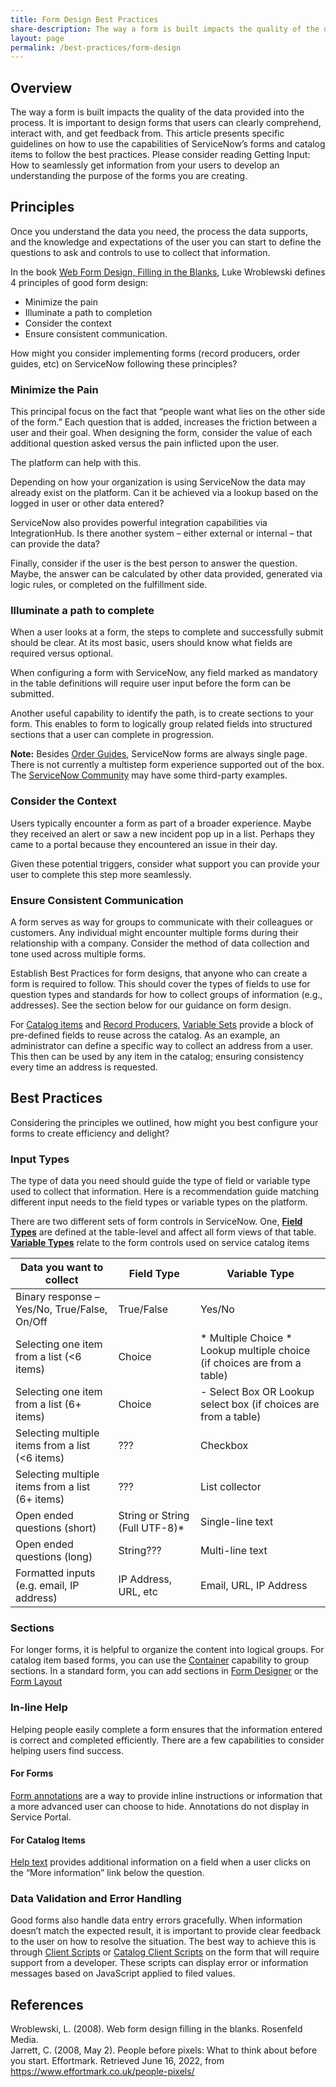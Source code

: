 ```yaml
---
title: Form Design Best Practices
share-description: The way a form is built impacts the quality of the data provided into the process. It is important to design forms that users can clearly comprehend, interact with, and get feedback from. This article presents specific guidelines on how to use the capabilities of ServiceNow’s forms and catalog items to follow the best practices.
layout: page
permalink: /best-practices/form-design
---
```

## Overview
The way a form is built impacts the quality of the data provided into the process. It is important to design forms that users can clearly comprehend, interact with, and get feedback from. This article presents specific guidelines on how to use the capabilities of ServiceNow’s forms and catalog items to follow the best practices. Please consider reading Getting Input: How to seamlessly get information from your users to develop an understanding the purpose of the forms you are creating.

## Principles
Once you understand the data you need, the process the data supports, and the knowledge and expectations of the user you can start to define the questions to ask and controls to use to collect that information. 
 
In the book [Web Form Design, Filling in the Blanks](), Luke Wroblewski defines 4 principles of good form design: 
* Minimize the pain 
* Illuminate a path to completion 
* Consider the context 
* Ensure consistent communication. 

How might you consider implementing forms (record producers, order guides, etc) on ServiceNow following these principles?

### Minimize the Pain 
This principal focus on the fact that “people want what lies on the other side of the form.” Each question that is added, increases the friction between a user and their goal. When designing the form, consider the value of each additional question asked versus the pain inflicted upon the user. 
 
The platform can help with this.  
 
Depending on how your organization is using ServiceNow the data may already exist on the platform. Can it be achieved via a lookup based on the logged in user or other data entered? 
 
ServiceNow also provides powerful integration capabilities via IntegrationHub. Is there another system – either external or internal – that can provide the data? 
 
Finally, consider if the user is the best person to answer the question. Maybe, the answer can be calculated by other data provided, generated via logic rules, or completed on the fulfillment side. 

### Illuminate a path to complete 
When a user looks at a form, the steps to complete and successfully submit should be clear.  At its most basic, users should know what fields are required versus optional.  
 
When configuring a form with ServiceNow, any field marked as mandatory in the table definitions will require user input before the form can be submitted. 
 
Another useful capability to identify the path, is to create sections to your form. This enables to form to logically group related fields into structured sections that a user can complete in progression. 
 
**Note:** Besides [Order Guides](https://docs.servicenow.com/csh?topicname=c_ServiceCatalogOrderGuides.html&version=latest), ServiceNow forms are always single page. There is not currently a multistep form experience supported out of the box. The [ServiceNow Community](https://www.servicenow.com/community/) may have some third-party examples. 

### Consider the Context 
Users typically encounter a form as part of a broader experience. Maybe they received an alert or saw a new incident pop up in a list. Perhaps they came to a portal because they encountered an issue in their day. 
 
Given these potential triggers, consider what support you can provide your user to complete this step more seamlessly.

### Ensure Consistent Communication 
A form serves as way for groups to communicate with their colleagues or customers. Any individual might encounter multiple forms during their relationship with a company. Consider the method of data collection and tone used across multiple forms. 
 
Establish Best Practices for form designs, that anyone who can create a form is required to follow. This should cover the types of fields to use for question types and standards for how to collect groups of information (e.g., addresses). See the section below for our guidance on form design. 
 
For [Catalog items](https://docs.servicenow.com/csh?topicname=c_IntroductionToCatalogItems.html&version=latest) and [Record Producers](https://docs.servicenow.com/csh?topicname=c_RecordProducer.html&version=latest), [Variable Sets](https://docs.servicenow.com/csh?topicname=c_ServiceCatalogVariableSets.html&version=latest) provide a block of pre-defined fields to reuse across the catalog. As an example, an administrator can define a specific way to collect an address from a user. This then can be used by any item in the catalog; ensuring consistency every time an address is requested. 

## Best Practices
Considering the principles we outlined, how might you best configure your forms to create efficiency and delight?

### Input Types
The type of data you need should guide the type of field or variable type used to collect that information. Here is a recommendation guide matching different input needs to the field types or variable types on the platform. 

There are two different sets of form controls in ServiceNow. One, **[Field Types](https://docs.servicenow.com/bundle/sandiego-platform-administration/page/administer/reference-pages/reference/r_FieldTypes.html)** are defined at the table-level and affect all form views of that table. **[Variable Types](https://docs.servicenow.com/bundle/sandiego-servicenow-platform/page/product/service-catalog-management/reference/r_VariableTypes.html#d257767e1556)** relate to the form controls used on service catalog items

| Data you want to collect | Field Type | Variable Type |
| ----------- | ----------- | ----------- |
|Binary response – Yes/No, True/False, On/Off|True/False|Yes/No|
|Selecting one item from a list (<6 items)|Choice|* Multiple Choice * Lookup multiple choice (if choices are from a table)|
|Selecting one item from a list (6+ items)|Choice|-  Select Box OR Lookup select box (if choices are from a table)|
|Selecting multiple items from a list (<6 items)|???|  Checkbox|
|Selecting multiple items from a list (6+ items)|???| List collector|
|Open ended questions (short)|String or String (Full UTF-8)*|Single-line text|
|Open ended questions (long)|String???|Multi-line text|
|Formatted inputs (e.g. email, IP address)| IP Address, URL, etc| Email, URL, IP Address|

### Sections 
For longer forms, it is helpful to organize the content into logical groups. For catalog item based forms, you can use the [Container](https://docs.servicenow.com/csh?topicname=r_VariableTypes.html&version=latest) capability to group sections. In a standard form, you can add sections in [Form Designer](https://docs.servicenow.com/csh?topicname=c_FormDesign.html&version=latest) or the [Form Layout](https://docs.servicenow.com/csh?topicname=configure-form-layout.html&version=latest)
 
### In-line Help 
Helping people easily complete a form ensures that the information entered is correct and completed efficiently. There are a few capabilities to consider helping users find success. 
 
#### For Forms
[Form annotations](https://docs.servicenow.com/csh?topicname=set-up-form-annotations.html&version=latest) are a way to provide inline instructions or information that a more advanced user can choose to hide. Annotations do not display in Service Portal. 

#### For Catalog Items
[Help text](https://docs.servicenow.com/csh?topicname=t_DefineAnItemQuestion.html&version=latest) provides additional information on a field when a user clicks on the “More information” link below the question.

### Data Validation and Error Handling
Good forms also handle data entry errors gracefully. When information doesn’t match the expected result, it is important to provide clear feedback to the user on how to resolve the situation. The best way to achieve this is through [Client Scripts](https://docs.servicenow.com/csh?topicname=client-scripts.html&version=latest) or [Catalog Client Scripts](https://docs.servicenow.com/csh?topicname=c_CatalogClientScriptCreation.html&version=latest) on the form that will require support from a developer. These scripts can display error or information messages based on JavaScript applied to filed values.

## References
Wroblewski, L. (2008). Web form design filling in the blanks. Rosenfeld Media.  
Jarrett, C. (2008, May 2). People before pixels: What to think about before you start. Effortmark. Retrieved June 16, 2022, from https://www.effortmark.co.uk/people-pixels/   

